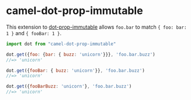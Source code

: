 # camel-dot-prop-immutable

This extension to [dot-prop-immutable](/debitoor/dot-prop-immutable) allows `foo.bar` to match `{ foo: bar: 1 }` and `{ fooBar: 1 }`.

```js
import dot from "camel-dot-prop-immutable"

dot.get({foo: {bar: { buzz: 'unicorn'}}}, 'foo.bar.buzz')
//=> 'unicorn'

dot.get({fooBar: { buzz: 'unicorn'}}, 'foo.bar.buzz')
//=> 'unicorn'

dot.get({fooBarBuzz: 'unicorn'}, 'foo.bar.buzz')
//=> 'unicorn'
```
